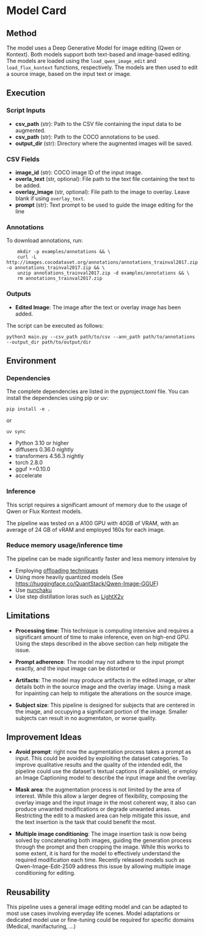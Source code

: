 # Model Card

## Method

The model uses a Deep Generative Model for image editing (Qwen or Kontext). 
Both models support both text-based and image-based editing. The models are loaded using the `load_qwen_image_edit` and `load_flux_kontext` functions, respectively. The models are then used to edit a source image, based on the input text or image.

## Execution
### Script Inputs
- **csv_path** (str): Path to the CSV file containing the input data to be augmented.
- **csv_path** (str): Path to the COCO annotations to be used. 
- **output_dir** (str): Directory where the augmented images will be saved.

### CSV Fields
- **image_id** (str): COCO image ID of the input image. 
- **overla_text** (str, optional): File path to the text file containing the text to be added.
- **overlay_image** (str, optional): File path to the image to overlay. Leave blank if using `overlay_text`.
- **prompt** (str): Text prompt to be used to guide the image editing for the line

### Annotations
To download annotations, run:

```shell 
    mkdir -p examples/annotations && \
    curl -L http://images.cocodataset.org/annotations/annotations_trainval2017.zip -o annotations_trainval2017.zip && \
    unzip annotations_trainval2017.zip -d examples/annotations && \
    rm annotations_trainval2017.zip
```

### Outputs

- **Edited Image**: The image after the text or overlay image has been added.

The script can be executed as follows:

```shell 
python3 main.py --csv_path path/to/csv --ann_path path/to/annotations --output_dir path/to/output/dir
```

## Environment

### Dependencies
The complete dependencies are listed in the pyproject.toml file. You can install the dependencies using pip or uv:

```shell 
pip install -e .
```

or 

```shell
uv sync
```

- Python 3.10 or higher
- diffusers 0.36.0 nightly
- transformers 4.56.3 nightly
- torch 2.8.0
- gguf >=0.10.0
- accelerate

### Inference
This script requires a significant amount of memory due to the usage of Qwen or Flux Kontext models.

The pipeline was tested on a A100 GPU with 40GB of VRAM, with an average of 24 GB of vRAM and employed 160s for each image.

### Reduce memory usage/inference time
The pipeline can be made significantly faster and less memory intensive by 
- Employing [offloading techniques](https://huggingface.co/docs/diffusers/en/optimization/memory#offloading)
- Using more heavily quantized models (See https://huggingface.co/QuantStack/Qwen-Image-GGUF)
- Use [nunchaku](https://github.com/nunchaku-tech/nunchaku)
- Use step distillation loras such as [LightX2v](https://huggingface.co/lightx2v/Qwen-Image-Lightning)

## Limitations

- **Processing time**: This technique is computing intensive and requires a significant amount of time to make inference, even on high-end GPU. Using the steps described in the above section can help mitigate the issue.

- **Prompt adherence**: The model may not adhere to the input prompt exactly, and the input image can be distorted or 

- **Artifacts**: The model may produce artifacts in the edited image, or alter details both in the source image and the overlay image. Using a mask for inpainting can help to mitigate the alterations on the source image.

- **Subject size**: This pipeline is designed for subjects that are centered in the image, and occupying a significant portion of the image. Smaller subjects can result in no augmentaton, or worse quality.

## Improvement Ideas
- **Avoid prompt**: right now the augmentation process takes a prompt as input. This could be avoided by exploiting the dataset categories. To improve qualitative results and the quality of the intended edit, the pipeline could use the dataset's textual captions (if available), or employ an Image Captioning model to describe the input image and the overlay. 

- **Mask area**: the augmentation process is not limited by the area of interest. While this allow a larger degree of flexibility, composing the overlay image and the input image in the most coherent way, it also can produce unwanted modifications or degrade unwanted areas. Restricting the edit to a masked area can help mitigate this issue, and the text insertion is the task that could benefit the most.

- **Multiple image conditioning**: The image insertion task is now being solved by concatenating both images, guiding the generation process through the prompt and then cropping the image. While this works to some extent, it is hard for the model to effectively understand the required modification each time. Recently released models such as Qwen-Image-Edit-2509 address this issue by allowing multiple image conditioning for editing.

## Reusability
This pipeline uses a general image editing model and can be adapted to most use cases involving everyday life scenes. Model adaptations or dedicated model use or fine-tuning could be required for specific domains (Medical, manifacturing, ...)